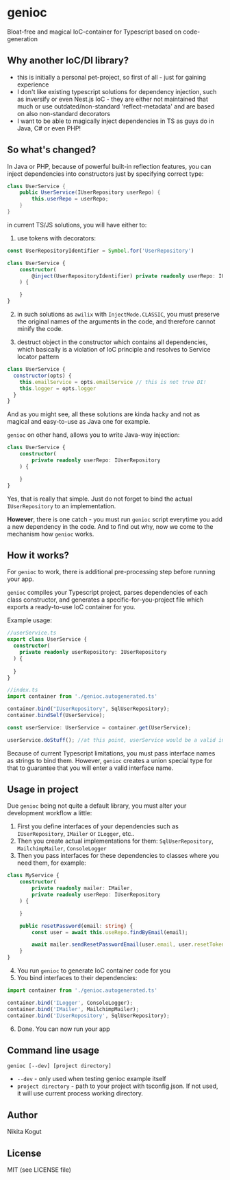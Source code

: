 # genioc

Bloat-free and magical IoC-container for Typescript based on code-generation

## Why another IoC/DI library?

* this is initially a personal pet-project, so first of all - just for gaining experience
* I don't like existing typescript solutions for dependency injection, such as inversify or even Nest.js IoC - they are either not maintained that much or use outdated/non-standard 'reflect-metadata' and are based on also non-standard decorators
* I want to be able to magically inject dependencies in TS as guys do in Java, C# or even PHP!

## So what's changed?

In Java or PHP, because of powerful built-in reflection features, you can inject dependencies into constructors just by specifying correct type:

```java
class UserService {
    public UserService(IUserRepository userRepo) {
        this.userRepo = userRepo;
    }
}
```

in current TS/JS solutions, you will have either to:

1) use tokens with decorators:

```ts
const UserRepositoryIdentifier = Symbol.for('UserRepository')

class UserService {
    constructor(
        @inject(UserRepositoryIdentifier) private readonly userRepo: IUserRepository
    ) {

    }
}
```

2) in such solutions as `awilix` with `InjectMode.CLASSIC`, you must preserve the original names of the arguments in the code, and therefore cannot minify the code.


3) destruct object in the constructor which contains all dependencies, which basically is a violation of IoC principle and resolves to Service locator pattern

```js
class UserService {
  constructor(opts) {
    this.emailService = opts.emailService // this is not true DI!
    this.logger = opts.logger
  }
}
```
And as you might see, all these solutions are kinda hacky and not as magical and easy-to-use as Java one for example.

`genioc` on other hand, allows you to write Java-way injection:


```ts
class UserService {
    constructor(
        private readonly userRepo: IUserRepository
    ) {

    }
}
```

Yes, that is really that simple. Just do not forget to bind the actual `IUserRepository` to an implementation.

**However**, there is one catch - you must run `genioc` script everytime you add a new dependency in the code. And to find out why, now we come to the mechanism how `genioc` works.  

## How it works?

For `genioc` to work, there is additional pre-processing step before running your app.

`genioc` compiles your Typescript project, parses dependencies of each class constructor, and generates a specific-for-you-project file which exports a ready-to-use IoC container for you.

Example usage:

```ts
//userService.ts
export class UserService {
  constructor(
    private readonly userRepository: IUserRepository
  ) {
    
  }
}

```

```ts
//index.ts
import container from './genioc.autogenerated.ts'

container.bind("IUserRepository", SqlUserRepository);
container.bindSelf(UserService);

const userService: UserService = container.get(UserService);

userService.doStuff(); //at this point, userService would be a valid instance with SqlUserRepository implementation injected
```

Because of current Typescript limitations, you must pass interface names as strings to bind them. However, `genioc` creates a union special type for that to guarantee that you will enter a valid interface name.

## Usage in project

Due `genioc` being not quite a default library, you must alter your development workflow a little:

1. First you define interfaces of your dependencies such as `IUserRepository`, `IMailer` or `ILogger`, etc..
2. Then you create actual implementations for them: `SqlUserRepository`, `MailchimpMailer`, `ConsoleLogger`
3. Then you pass interfaces for these dependencies to classes where you need them, for example:

```ts
class MyService {
    constructor(
        private readonly mailer: IMailer,
        private readonly userRepo: IUserRepository
    ) {

    }

    public resetPassword(email: string) {
        const user = await this.useRepo.findByEmail(email);

        await mailer.sendResetPasswordEmail(user.email, user.resetToken);
    }
}
```
4. You run `genioc` to generate IoC container code for you
5. You bind interfaces to their dependencies:
```ts
import container from './genioc.autogenerated.ts'

container.bind('ILogger', ConsoleLogger);
container.bind('IMailer', MailchimpMailer);
container.bind('IUserRepository', SqlUserRepository);
```
6. Done. You can now run your app


## Command line usage

```
genioc [--dev] [project directory]
```
* `--dev` - only used when testing genioc example itself
* `project directory` - path to your project with tsconfig.json. If not used, it will use current process working directory.


## Author
Nikita Kogut

## License
MIT (see LICENSE file)